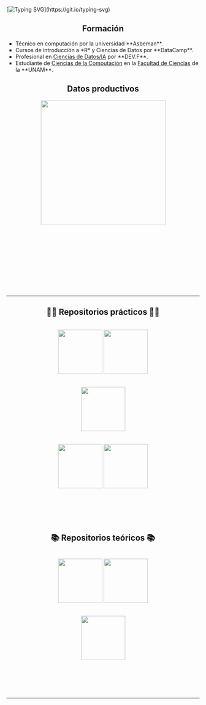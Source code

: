 [![Typing SVG](https://readme-typing-svg.herokuapp.com?color=1c3469&size=30&width=900&lines=¡Hola!+Mi+nombre+es+Adrián.;Estudio+Ciecias+de+la+Computación+en+la+UNAM.;Me+gustan+los+algoritmos.;Me+gustan+los+perritos+chatos.)](https://git.io/typing-svg)
<h2 align="center"> Formación </h2>
<ul>
<li type="square">Técnico en computación por la universidad **Asbeman**.</li>
<li type="square">Cursos de introducción a *R* y Ciencias de Datos por **DataCamp**.</li>
<li type="square">Profesional en <a href="https://devf.la/master/data/pu">Ciencias de Datos/IA</a> por **DEV.F**.</li>
<li type="square">Estudiante de <a href="https://www.fciencias.unam.mx/estudiar-en-ciencias/estudios/licenciaturas/ccomputacion">Ciencias de la Computación</a> en la <a href="https://www.fciencias.unam.mx/">Facultad de Ciencias</a> de la **UNAM**.</li>
</ul>

<h2 align="center"> Datos productivos </h2>
 <div align=center>
    <a href="https://github.com/anuraghazra/github-readme-stats">
      <img width=325 align="center" src="https://github-readme-stats.vercel.app/api/top-langs/?username=Aguilera450&langs_count=9&hide=C&layout=compact&theme=algolia" />
    </a>
  </div>

<br>
    <br><br><br><br><br><br><br><br><br>
</p>

<hr>

<h2 align="center">👨‍💻 Repositorios prácticos 👨‍💻</h2>
<br>
<div width="100%" align="center">
  <a align="left" href="https://github.com/Aguilera450/ModelingAndProgramming" title="Modelado-y-programación.
"><img align="center" height="115" src="https://github-readme-stats.vercel.app/api/pin/?username=Aguilera450&repo=ModelingAndProgramming&theme=algolia&border_color=61dafb&border_radius=10"></a>
  <a align="right" href="https://github.com/Aguilera450/Compilers" title="Compiladores.
"><img align="center" height="115" src="https://github-readme-stats.vercel.app/api/pin/?username=Aguilera450&repo=Compilers&theme=algolia&border_color=61dafb&border_radius=10"></a>
</div>
<br/>
<br>
<div width="100%" align="center">
  <a align="right" href="https://github.com/Ingenieria-de-Software-Borbotones/OperacionChelas" title="Ingeniería.
"><img align="center" height="115" src="https://github-readme-stats.vercel.app/api/pin/?username=Ingenieria-de-Software-Borbotones&repo=OperacionChelas&theme=algolia&border_color=61dafb&border_radius=10"></a>
</div>
<br/>
<br>
<div width="100%" align="center">
  <a align="left" href="https://github.com/Aguilera450/Practicas_LC" title="LC.
"><img align="center" height="115" src="https://github-readme-stats.vercel.app/api/pin/?username=Aguilera450&repo=Practicas_LC&theme=algolia&border_color=61dafb&border_radius=10"></a>
  <a align="right" href="https://github.com/Data-G17A/Proyecto-Modulo2" title="DS.
"><img align="center" height="115" src="https://github-readme-stats.vercel.app/api/pin/?username=Data-G17A&repo=Proyecto-Modulo2&theme=algolia&border_color=61dafb&border_radius=10"></a>
</div>
<br/>
<br><br><br><br>

<h2 align="center">📚 Repositorios teóricos 📚</h2>
<br>
<div width="100%" align="center">
  <a align="left" href="https://github.com/Aguilera450/Graficas_Algoritmos." title="Graficas_Algoritmos.
"><img align="center" height="115" src="https://github-readme-stats.vercel.app/api/pin/?username=Aguilera450&repo=Graficas_Algoritmos.&theme=algolia&border_color=61dafb&border_radius=10"></a>
  <a align="right" href="https://github.com/Aguilera450/Computational_Logic" title="LC.
"><img align="center" height="115" src="https://github-readme-stats.vercel.app/api/pin/?username=Aguilera450&repo=Computational_Logic&theme=algolia&border_color=61dafb&border_radius=10"></a>
</div>
<br/>
<br>
<div width="100%" align="center">
  <a align="left" href="https://github.com/Aguilera450/Automata_and_Formal_Languages." title="AyLF.
"><img align="center" height="115" src="https://github-readme-stats.vercel.app/api/pin/?username=Aguilera450&repo=Automata_and_Formal_Languages.&theme=algolia&border_color=61dafb&border_radius=10"></a>
</div>
<br/>
<br><br><br><br>

<hr>
